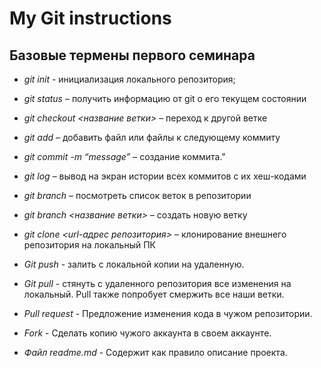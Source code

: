 # My Git instructions

## Базовые термены первого семинара

* *git init* - инициализация локального репозитория;

* *git status* – получить информацию от git о его текущем состоянии

* *git checkout <название ветки>* – переход к другой ветке

* *git add* – добавить файл или файлы к следующему коммиту

* *git commit -m “message”* – создание коммита."

* *git log* – вывод на экран истории всех коммитов с их хеш-кодами

* *git branch* – посмотреть список веток в репозитории

* *git branch <название ветки>* – создать новую ветку

* *git clone <url-адрес репозитория>* – клонирование внешнего репозитория на  локальный ПК


* *Git push* - залить с локальной копии на удаленную.

* *Git pull* - cтянуть с удаленного репозитория все изменения на локальный.
Pull также попробует смержить все наши ветки.

* *Pull request* - Предложение изменения кода в чужом репозитории.

* *Fork* - Cделать копию чужого аккаунта в своем аккаунте.

* *Файл readme.md* - Содержит как правило описание проекта.

